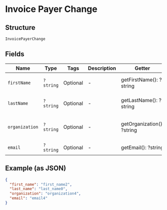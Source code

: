
# Invoice Payer Change

## Structure

`InvoicePayerChange`

## Fields

| Name | Type | Tags | Description | Getter | Setter |
|  --- | --- | --- | --- | --- | --- |
| `firstName` | `?string` | Optional | - | getFirstName(): ?string | setFirstName(?string firstName): void |
| `lastName` | `?string` | Optional | - | getLastName(): ?string | setLastName(?string lastName): void |
| `organization` | `?string` | Optional | - | getOrganization(): ?string | setOrganization(?string organization): void |
| `email` | `?string` | Optional | - | getEmail(): ?string | setEmail(?string email): void |

## Example (as JSON)

```json
{
  "first_name": "first_name2",
  "last_name": "last_name0",
  "organization": "organization4",
  "email": "email4"
}
```


